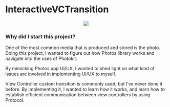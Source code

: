 # InteractiveVCTransition


<p align="center">
<img src="https://user-images.githubusercontent.com/18760280/31514898-89241156-af93-11e7-8294-1553b1ba0fa1.gif">
</p>

### Why did I start this project?
One of the most common media that is produced and stored is the photo. Doing this project, I wanted to figure out how Photos library works and navigate into the uses of Photokit.

By mimicking Photos app UI/UX, I wanted to shed light on what kind of issues are involved in implementing UI/UX to myself.

View Controller custom transition is commonly used, but I’ve never done it before. By implementing it, I wanted to learn how it works, and learn how to establish efficient communication between view controllers by using Protocol.








